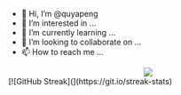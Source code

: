 - 👋 Hi, I’m @quyapeng
- 👀 I’m interested in ...
- 🌱 I’m currently learning ...
- 💞️ I’m looking to collaborate on ...
- 📫 How to reach me ...

<!---
quyapeng/quyapeng is a ✨ special ✨ repository because its `README.md` (this file) appears on your GitHub profile.
You can click the Preview link to take a look at your changes.
--->
<div align="center">
  <img  src="[https://github-readme-streak-stats.herokuapp.com?user=quyapeng&](https://github-readme-streak-stats.herokuapp.com?user=quyapeng&theme=dark&locale=zh_Hans))&theme=onedark&date_format=M%20j%5B%2C%20Y%5D" />
</div>
[![GitHub Streak](](https://git.io/streak-stats)

